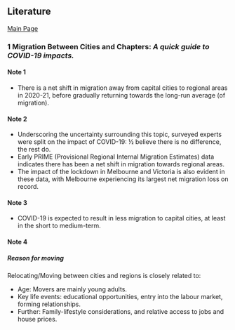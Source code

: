 ## Literature 

[Main Page](https://github.com/Artixis/Maths_Project/blob/main/README.md)

### **1** Migration Between Cities and Chapters: *A quick guide to COVID-19 impacts.* 
#### Note 1
- There is a net shift in migration away from capital cities to regional areas in
2020-21, before gradually returning towards the long-run average (of migration).

#### Note 2
- Underscoring the uncertainty surrounding this topic, surveyed experts
were split on the impact of COVID-19: ½ believe there is no difference,
the rest do.
- Early PRIME (Provisional Regional Internal Migration Estimates) data
indicates there has been a net shift in migration towards regional areas.
- The impact of the lockdown in Melbourne and Victoria is also evident in
these data, with Melbourne experiencing its largest net migration loss on
record.

#### Note 3
- COVID-19 is expected to result in less migration to capital cities, at least in
the short to medium-term.

#### Note 4
##### Reason for moving
Relocating/Moving between cities and regions is closely related to:
- Age: Movers are mainly young adults.
- Key life events: educational opportunities, entry into the labour market,
forming relationships.
- Further: Family-lifestyle considerations, and relative access to jobs and
house prices.
